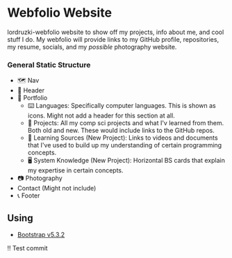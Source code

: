 Webfolio Website
==========
lordruzki-webfolio website to show off my projects, info about me, and cool stuff I do. My webfolio will provide links to my GitHub profile, repositories, my resume, socials, and my *possible* photography website.

### General Static Structure
- 🗺️ Nav
- 🤵 Header
- 📁 Portfolio 
    - ⌨️ Languages: Specifically computer languages. This is shown as icons. Might not add a header for this section at all.
    - 📐 Projects: All my comp sci projects and what I'v learned from them. Both old and new. These would include links to the GitHub repos.
    - 📖 Learning Sources (New Project): Links to videos and documents that I've used to build up my understanding of certain programming concepts.
    - 🖥️ System Knowledge (New Project): Horizontal BS cards that explain my expertise in certain concepts.
- 📷 Photography
- Contact (Might not include)
- 📞 Footer

## Using
- [Bootstrap v5.3.2](https://getbootstrap.com/docs/5.3/getting-started/introduction/)

!! Test commit